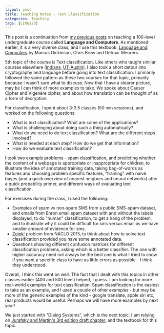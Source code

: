 ```yaml
---
layout: post
title: Teaching Notes - Text Classification
categories: Teaching
tags: [LING120]
---
```

This post is a continuation from [my previous posts](https://nishkalavallabhi.github.io/Tags/#ling120) on teaching a 100-level undergraduate course called **Language and Computers**. As mentioned earlier, it is a very diverse class, and I use this textbook: [Language and Computers](http://www.wiley.com/WileyCDA/WileyTitle/productCd-EHEP002779.html) by Marcus Dickinson, Chris Brew and Detmar Meurers.

5th topic of the course is Text classification. Like others who taught similar courses elsewhere ([Indiana](http://cl.indiana.edu/~md7/13/245/), [UT-Austin](http://lnc-s13.utcompling.com/)), I also took a short detour into cryptography and language before going into text classification. I primarily followed the same pattern as these two courses for that topic, primarily because I wasn't sure what to discuss. Now that I have a clearer picture, may be I can think of more examples to take. We spoke about Caeser Cipher and Vigenère cipher, and about how translation can be thought of as a form of decryption.

For classification, I spent about 3-3.5 classes (50 min sessions), and worked on the following questions:
* What is text classification? What are some of the applications?
* What is challenging about doing such a thing automatically?
* What do we need to do text classification? What are the different steps involved?
* What is needed at each step? How do we get that information?
* How do we evaluate text classification?

I took two example problems - spam classification, and predicting whether the content of a webpage is appropriate or inappropriate for children, to illustrate the idea of annotated training data, taking bag-of-words as features and choosing problem specific features, "training" with naive bayes (and a quick overview of nearest neigbors and neural networks) after a quick probability primer, and diferent ways of evaluating text classification. 

For exercises during the class, I used the following:
* Examples of spam vs non-spam SMS from a public SMS-spam dataset, and emails from Enron email spam dataset with and without the labels displayed, to do "human" classification, to get a hang of the problem, and to illustrate why it could be difficult for sms versus email as we have smaller amount of evidence for sms. 
* [Zoink!](http://nacloweb.org/resources/problems/2015/N2015-G.pdf) problem from NACLO 2015, to think about how to solve text classification provided you have some annotated data.
* Questions showing different confusion matrices for different classification problems, asking which is a better classifier. The one with higher accuracy need not always be the best one is what I tried to show if you want a specific class to have as little errors as possible - I think they understood.

Overall, I think this went on well. The fact that I dealt with this topics in other classes earlier (400 and 500 level) helped, I guess. I am looking for more real-world examples for text classification. Spam classification is the easiest to take as an example, and I used a couple of other examples - but may be more of the generic examples of the kind - google translate, apple siri etc, real products would be useful. Perhaps we will have more examples by next year!

We just started with "Dialog Systems", which is the next topic. I am relying on [Jurafsky and Martin's 3rd edition draft chapter](https://web.stanford.edu/~jurafsky/slp3/29.pdf), and the textbook for this topic. 
